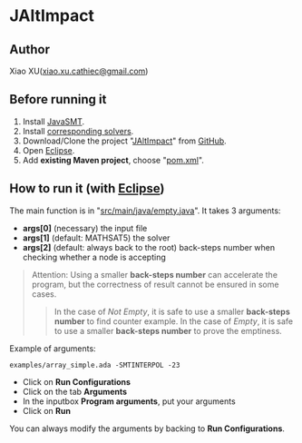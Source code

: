 # JAltImpact

## Author
Xiao XU(xiao.xu.cathiec@gmail.com)

## Before running it
1. Install [JavaSMT](https://github.com/sosy-lab/java-smt).
2. Install [corresponding solvers](https://github.com/sosy-lab/java-smt/blob/master/README.md#installation).
3. Download/Clone the project "[JAltImpact](https://github.com/cathiec/JAltImpact)" from [GitHub](https://github.com).
4. Open [Eclipse](http://www.eclipse.org/downloads/).
5. Add **existing Maven project**, choose "[pom.xml](https://github.com/cathiec/JAltImpact/blob/master/pom.xml)".

## How to run it (with [Eclipse](http://www.eclipse.org/downloads/))
The main function is in "[src/main/java/empty.java](https://github.com/cathiec/JAltImpact/blob/master/src/main/java/empty.java)".
It takes 3 arguments:
* **args[0]** (necessary) the input file
* **args[1]** (default: MATHSAT5) the solver
* **args[2]** (default: always back to the root) back-steps number when checking whether a node is accepting
> Attention:
> Using a smaller **back-steps number** can accelerate the program, but the correctness of result cannot be ensured in some cases.
>> In the case of *Not Empty*, it is safe to use a smaller **back-steps number** to find counter example.
>> In the case of *Empty*, it is safe to use a smaller **back-steps number** to prove the emptiness.

Example of arguments:
```
examples/array_simple.ada -SMTINTERPOL -23
```

* Click on **Run Configurations**
* Click on the tab **Arguments**
* In the inputbox **Program arguments**, put your arguments
* Click on **Run**

You can always modify the arguments by backing to **Run Configurations**.
